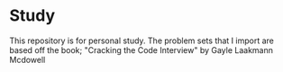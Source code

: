 # Study
This repository is for personal study. The problem sets that I import are based off the book; "Cracking the Code Interview" by Gayle Laakmann Mcdowell
